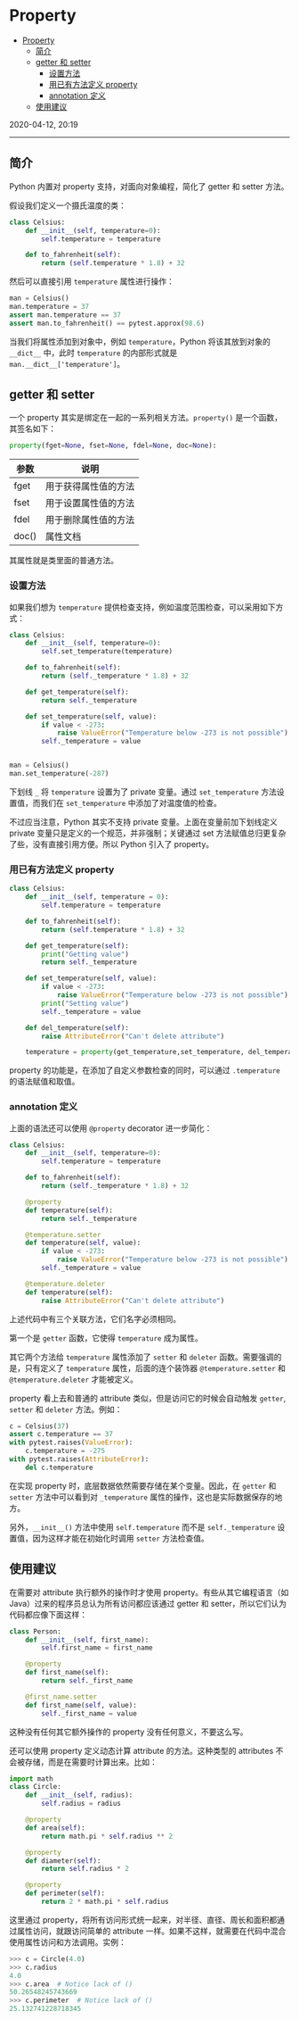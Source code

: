 # Property

- [Property](#property)
  - [简介](#%e7%ae%80%e4%bb%8b)
  - [getter 和 setter](#getter-%e5%92%8c-setter)
    - [设置方法](#%e8%ae%be%e7%bd%ae%e6%96%b9%e6%b3%95)
    - [用已有方法定义 property](#%e7%94%a8%e5%b7%b2%e6%9c%89%e6%96%b9%e6%b3%95%e5%ae%9a%e4%b9%89-property)
    - [annotation 定义](#annotation-%e5%ae%9a%e4%b9%89)
  - [使用建议](#%e4%bd%bf%e7%94%a8%e5%bb%ba%e8%ae%ae)

2020-04-12, 20:19
***

## 简介

Python 内置对 property 支持，对面向对象编程，简化了 getter 和 setter 方法。

假设我们定义一个摄氏温度的类：

```py
class Celsius:
    def __init__(self, temperature=0):
        self.temperature = temperature

    def to_fahrenheit(self):
        return (self.temperature * 1.8) + 32
```

然后可以直接引用 `temperature` 属性进行操作：

```py
man = Celsius()
man.temperature = 37
assert man.temperature == 37
assert man.to_fahrenheit() == pytest.approx(98.6)
```

当我们将属性添加到对象中，例如 `temperature`，Python 将该其放到对象的 `__dict__` 中，此时 `temperature` 的内部形式就是 `man.__dict__['temperature']`。

## getter 和 setter

一个 property 其实是绑定在一起的一系列相关方法。`property()` 是一个函数，其签名如下：

```py
property(fget=None, fset=None, fdel=None, doc=None):
```

| 参数  | 说明                 |
| ----- | -------------------- |
| fget  | 用于获得属性值的方法 |
| fset  | 用于设置属性值的方法 |
| fdel  | 用于删除属性值的方法 |
| doc() | 属性文档             |

其属性就是类里面的普通方法。

### 设置方法

如果我们想为 `temperature` 提供检查支持，例如温度范围检查，可以采用如下方式：

```py
class Celsius:
    def __init__(self, temperature=0):
        self.set_temperature(temperature)

    def to_fahrenheit(self):
        return (self._temperature * 1.8) + 32

    def get_temperature(self):
        return self._temperature

    def set_temperature(self, value):
        if value < -273:
            raise ValueError("Temperature below -273 is not possible")
        self._temperature = value


man = Celsius()
man.set_temperature(-287)
```

下划线 `_` 将 `temperature` 设置为了 private 变量。通过 `set_temperature` 方法设置值，而我们在 `set_temperature` 中添加了对温度值的检查。

不过应当注意，Python 其实不支持 private 变量。上面在变量前加下划线定义 private 变量只是定义的一个规范，并非强制；关键通过 set 方法赋值总归更复杂了些，没有直接引用方便。所以 Python 引入了 property。

### 用已有方法定义 property

```py
class Celsius:
    def __init__(self, temperature = 0):
        self.temperature = temperature

    def to_fahrenheit(self):
        return (self.temperature * 1.8) + 32

    def get_temperature(self):
        print("Getting value")
        return self._temperature

    def set_temperature(self, value):
        if value < -273:
            raise ValueError("Temperature below -273 is not possible")
        print("Setting value")
        self._temperature = value

    def del_temperature(self):
        raise AttributeError("Can't delete attribute")

    temperature = property(get_temperature,set_temperature, del_temperature)
```

property 的功能是，在添加了自定义参数检查的同时，可以通过 `.temperature` 的语法赋值和取值。

### annotation 定义

上面的语法还可以使用 `@property` decorator 进一步简化：

```py
class Celsius:
    def __init__(self, temperature=0):
        self.temperature = temperature

    def to_fahrenheit(self):
        return (self._temperature * 1.8) + 32

    @property
    def temperature(self):
        return self._temperature

    @temperature.setter
    def temperature(self, value):
        if value < -273:
            raise ValueError("Temperature below -273 is not possible")
        self._temperature = value

    @temperature.deleter
    def temperature(self):
        raise AttributeError("Can't delete attribute")
```

上述代码中有三个关联方法，它们名字必须相同。

第一个是 `getter` 函数，它使得 `temperature` 成为属性。

其它两个方法给 `temperature` 属性添加了 `setter` 和 `deleter` 函数。需要强调的是，只有定义了 `temperature` 属性，后面的连个装饰器 `@temperature.setter` 和 `@temperature.deleter` 才能被定义。

property 看上去和普通的 attribute 类似，但是访问它的时候会自动触发 `getter`, `setter` 和 `deleter` 方法。例如：

```py
c = Celsius(37)
assert c.temperature == 37
with pytest.raises(ValueError):
    c.temperature = -275
with pytest.raises(AttributeError):
    del c.temperature
```

在实现 property 时，底层数据依然需要存储在某个变量。因此，在 `getter` 和 `setter` 方法中可以看到对 `_temperature` 属性的操作，这也是实际数据保存的地方。

另外，`__init__()` 方法中使用 `self.temperature` 而不是 `self._temperature` 设置值，因为这样才能在初始化时调用 `setter` 方法检查值。

## 使用建议

在需要对 attribute 执行额外的操作时才使用 property。有些从其它编程语言（如 Java）过来的程序员总认为所有访问都应该通过 getter 和 setter，所以它们认为代码都应像下面这样：

```py
class Person:
    def __init__(self, first_name):
        self.first_name = first_name

    @property
    def first_name(self):
        return self._first_name

    @first_name.setter
    def first_name(self, value):
        self._first_name = value
```

这种没有任何其它额外操作的 property 没有任何意义，不要这么写。

还可以使用 property 定义动态计算 attribute 的方法。这种类型的 attributes 不会被存储，而是在需要时计算出来。比如：

```py
import math
class Circle:
    def __init__(self, radius):
        self.radius = radius

    @property
    def area(self):
        return math.pi * self.radius ** 2

    @property
    def diameter(self):
        return self.radius * 2

    @property
    def perimeter(self):
        return 2 * math.pi * self.radius
```

这里通过 property，将所有访问形式统一起来，对半径、直径、周长和面积都通过属性访问，就跟访问简单的 attribute 一样。如果不这样，就需要在代码中混合使用属性访问和方法调用。实例：

```py
>>> c = Circle(4.0)
>>> c.radius
4.0
>>> c.area  # Notice lack of ()
50.26548245743669
>>> c.perimeter  # Notice lack of ()
25.132741228718345
```
